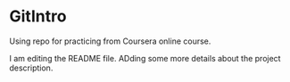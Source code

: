 # GitIntro
Using repo for practicing from Coursera online course.

I am editing the README file. ADding some more details about the project description.
